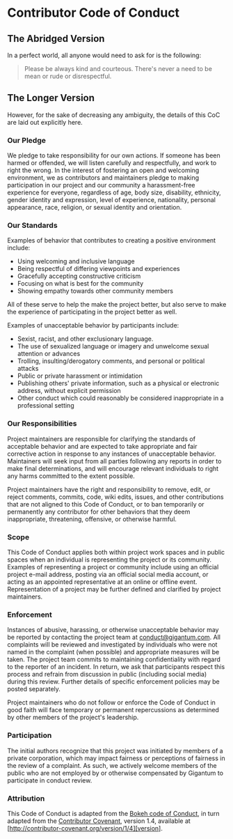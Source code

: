 # Contributor Code of Conduct

## The Abridged Version

In a perfect world, all anyone would need to ask for is the following:

> Please be always kind and courteous. There's never a need to be mean or rude
> or disrespectful.

## The Longer Version

However, for the sake of decreasing any ambiguity, the details of this CoC are
laid out explicitly here.

### Our Pledge

We pledge to take responsibility for our own actions. If someone has been
harmed or offended, we will listen carefully and respectfully, and work to
right the wrong. In the interest of fostering an open and welcoming
environment, we as contributors and maintainers pledge to making participation
in our project and our community a harassment-free experience for everyone,
regardless of age, body size, disability, ethnicity, gender identity and
expression, level of experience, nationality, personal appearance, race,
religion, or sexual identity and orientation.

### Our Standards

Examples of behavior that contributes to creating a positive environment
include:

* Using welcoming and inclusive language
* Being respectful of differing viewpoints and experiences
* Gracefully accepting constructive criticism
* Focusing on what is best for the community
* Showing empathy towards other community members

All of these serve to help the make the project better, but also serve to make
the experience of participating in the project better as well.

Examples of unacceptable behavior by participants include:

* Sexist, racist, and other exclusionary language.
* The use of sexualized language or imagery and unwelcome sexual attention or
  advances
* Trolling, insulting/derogatory comments, and personal or political attacks
* Public or private harassment or intimidation
* Publishing others' private information, such as a physical or electronic
  address, without explicit permission
* Other conduct which could reasonably be considered inappropriate in a
  professional setting

### Our Responsibilities

Project maintainers are responsible for clarifying the standards of acceptable
behavior and are expected to take appropriate and fair corrective action in
response to any instances of unacceptable behavior. Maintainers will seek input
from all parties following any reports in order to make final determinations,
and will encourage relevant individuals to right any harms committed to the
extent possible.

Project maintainers have the right and responsibility to remove, edit, or
reject comments, commits, code, wiki edits, issues, and other contributions
that are not aligned to this Code of Conduct, or to ban temporarily or
permanently any contributor for other behaviors that they deem inappropriate,
threatening, offensive, or otherwise harmful.

### Scope

This Code of Conduct applies both within project work spaces and in public
spaces when an individual is representing the project or its community.
Examples of representing a project or community include using an official
project e-mail address, posting via an official social media account, or acting
as an appointed representative at an online or offline event. Representation of
a project may be further defined and clarified by project maintainers.

### Enforcement

Instances of abusive, harassing, or otherwise unacceptable behavior may be
reported by contacting the project team at conduct@gigantum.com. All complaints
will be reviewed and investigated by individuals who were not named in the
complaint (when possible) and appropriate measures will be taken. The project
team commits to maintaining confidentiality with regard to the reporter of an
incident. In return, we ask that participants respect this process and refrain
from discussion in public (including social media) during this review. Further
details of specific enforcement policies may be posted separately.

Project maintainers who do not follow or enforce the Code of Conduct in good
faith will face temporary or permanent repercussions as determined by other
members of the project's leadership.

### Participation

The initial authors recognize that this project was initiated by members of a
private corporation, which may impact fairness or perceptions of fairness
in the review of a complaint. As such, we actively welcome members of the
public who are not employed by or otherwise compensated by Gigantum to
participate in conduct review.

### Attribution

This Code of Conduct is adapted from the [Bokeh code of Conduct][bokeh], in turn
adapted from the [Contributor Covenant][contributor], version 1.4, available at
[http://contributor-covenant.org/version/1/4][version].

[bokeh]: https://github.com/bokeh/bokeh/blob/52b985f75b3050dbeee314f46bd82377b5aee8db/CODE_OF_CONDUCT.md
[contributor]: http://contributor-covenant.org
[version]: http://contributor-covenant.org/version/1/4/
